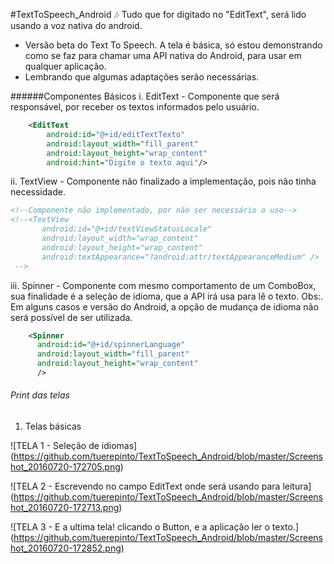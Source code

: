 #TextToSpeech_Android :notes:
Tudo que for digitado no "EditText", será lido usando a voz nativa do android.
 * Versão beta do Text To Speech. A tela é básica, só estou demonstrando como se faz para chamar uma API nativa do Android, para usar em qualquer aplicação.
 * Lembrando que algumas adaptações serão necessárias.

######Componentes Básicos
  i. EditText - Componente que será responsável, por receber os textos informados pelo usuário.

```xml
    <EditText
        android:id="@+id/editTextTexto"
        android:layout_width="fill_parent"
        android:layout_height="wrap_content"
        android:hint="Digite o texto aqui"/>
```
 
 ii. TextView - Componente não finalizado a implementação, pois não tinha necessidade.

 ```xml
 <!--Componente não implementado, por não ser necessário o uso-->
 <!--<TextView
        android:id="@+id/textViewStatusLocale"
        android:layout_width="wrap_content"
        android:layout_height="wrap_content"
        android:textAppearance="?android:attr/textAppearanceMedium" />
  -->
 ``` 

iii. Spinner - Componente com mesmo comportamento de um ComboBox, sua finalidade é a seleção de idioma, que a API irá usa para lê o texto. Obs:. Em alguns casos e versão do Android, a opção de mudança de idioma não será possível de ser utilizada.

  ```xml
      <Spinner
        android:id="@+id/spinnerLanguage"
        android:layout_width="fill_parent"
        android:layout_height="wrap_content"
        />
  ```

###### Print das telas 
  1. Telas básicas 

![TELA 1 - Seleção de idiomas]
(https://github.com/tuerepinto/TextToSpeech_Android/blob/master/Screenshot_20160720-172705.png)


![TELA 2 - Escrevendo no campo EditText onde será usando para leitura]  
(https://github.com/tuerepinto/TextToSpeech_Android/blob/master/Screenshot_20160720-172713.png)

![TELA 3 - E a ultima tela! clicando o Button, e a aplicação ler o texto.] (https://github.com/tuerepinto/TextToSpeech_Android/blob/master/Screenshot_20160720-172852.png)
